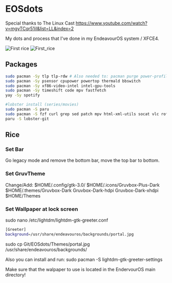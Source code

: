 # EOSdots

Special thanks to The Linux Cast https://www.youtube.com/watch?v=mgyTCqr51iI&list=LL&index=2

My dots and process that I've done in my EndeavourOS system / XFCE4.

![First rice](https://github.com/user-attachments/assets/2dd8bb65-9761-44a7-a982-072121076f21)
![First_rice](https://github.com/user-attachments/assets/90aa15c4-50ff-4f4e-970f-d5844a7f29ab)

## Packages

```sh
sudo pacman -Sy tlp tlp-rdw # Also needed to: pacman purge power-profiles-daemon
sudo pacman -Sy psensor cpupower powertop thermald bbswitch
sudo pacman -Sy xf86-video-intel intel-gpu-tools
sudo pacman -Sy timeshift code mpv fastfetch
yay -Sy spotify

#lobster install (series/movies)
sudo pacman -S paru
sudo pacman -S fzf curl grep sed patch mpv html-xml-utils socat vlc rofi
paru -S lobster-git
```
## Rice

### Set Bar
Go legacy mode and remove the bottom bar, move the top bar to bottom.

### Set GruvTheme
Change/Add:
$HOME/.config/gtk-3.0/
$HOME/.icons/Gruvbox-Plus-Dark
$HOME/.themes/Gruvbox-Dark  Gruvbox-Dark-hdpi  Gruvbox-Dark-xhdpi
$HOME/Themes

### Set Wallpaper at lock screen
sudo nano /etc/lightdm/lightdm-gtk-greeter.conf
```sh
[Greeter]
background=/usr/share/endeavouros/backgrounds/portal.jpg
```
sudo cp Git/EOSdots/Themes/portal.jpg /usr/share/endeavouros/backgrounds/

Also you can install and run:
sudo pacman -S lightdm-gtk-greeter-settings

Make sure that the walpaper to use is located in the EndervourOS main directory!